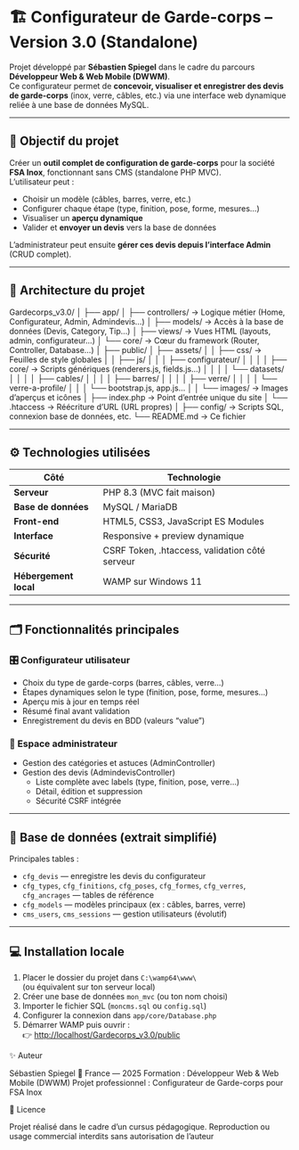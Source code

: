 # 🏗️ Configurateur de Garde-corps – Version 3.0 (Standalone)

Projet développé par **Sébastien Spiegel** dans le cadre du parcours **Développeur Web & Web Mobile (DWWM)**.  
Ce configurateur permet de **concevoir, visualiser et enregistrer des devis de garde-corps** (inox, verre, câbles, etc.) via une interface web dynamique reliée à une base de données MySQL.

---

## 🚀 Objectif du projet

Créer un **outil complet de configuration de garde-corps** pour la société **FSA Inox**, fonctionnant sans CMS (standalone PHP MVC).  
L’utilisateur peut :
- Choisir un modèle (câbles, barres, verre, etc.)
- Configurer chaque étape (type, finition, pose, forme, mesures…)
- Visualiser un **aperçu dynamique**
- Valider et **envoyer un devis** vers la base de données

L’administrateur peut ensuite **gérer ces devis depuis l’interface Admin** (CRUD complet).

---

## 🧩 Architecture du projet

Gardecorps_v3.0/
│
├── app/
│ ├── controllers/ → Logique métier (Home, Configurateur, Admin, Admindevis…)
│ ├── models/ → Accès à la base de données (Devis, Category, Tip…)
│ ├── views/ → Vues HTML (layouts, admin, configurateur…)
│ └── core/ → Cœur du framework (Router, Controller, Database…)
│
├── public/
│ ├── assets/
│ │ ├── css/ → Feuilles de style globales
│ │ ├── js/
│ │ │ ├── configurateur/
│ │ │ │ ├── core/ → Scripts génériques (renderers.js, fields.js…)
│ │ │ │ └── datasets/
│ │ │ │ ├── cables/
│ │ │ │ ├── barres/
│ │ │ │ ├── verre/
│ │ │ │ └── verre-a-profile/
│ │ │ └── bootstrap.js, app.js…
│ │ └── images/ → Images d’aperçus et icônes
│ ├── index.php → Point d’entrée unique du site
│ └── .htaccess → Réécriture d’URL (URL propres)
│
├── config/ → Scripts SQL, connexion base de données, etc.
└── README.md → Ce fichier

---

## ⚙️ Technologies utilisées

| Côté | Technologie |
|------|--------------|
| **Serveur** | PHP 8.3 (MVC fait maison) |
| **Base de données** | MySQL / MariaDB |
| **Front-end** | HTML5, CSS3, JavaScript ES Modules |
| **Interface** | Responsive + preview dynamique |
| **Sécurité** | CSRF Token, .htaccess, validation côté serveur |
| **Hébergement local** | WAMP sur Windows 11 |

---

## 🗂️ Fonctionnalités principales

### 🎛️ Configurateur utilisateur
- Choix du type de garde-corps (barres, câbles, verre…)
- Étapes dynamiques selon le type (finition, pose, forme, mesures…)
- Aperçu mis à jour en temps réel
- Résumé final avant validation
- Enregistrement du devis en BDD (valeurs “value”)

### 🔑 Espace administrateur
- Gestion des catégories et astuces (AdminController)
- Gestion des devis (AdmindevisController)
  - Liste complète avec labels (type, finition, pose, verre…)
  - Détail, édition et suppression
  - Sécurité CSRF intégrée

---

## 🧠 Base de données (extrait simplifié)

Principales tables :
- `cfg_devis` — enregistre les devis du configurateur  
- `cfg_types`, `cfg_finitions`, `cfg_poses`, `cfg_formes`, `cfg_verres`, `cfg_ancrages` — tables de référence  
- `cfg_models` — modèles principaux (ex : câbles, barres, verre)  
- `cms_users`, `cms_sessions` — gestion utilisateurs (évolutif)

---

## 💻 Installation locale

1. Placer le dossier du projet dans `C:\wamp64\www\`  
   (ou équivalent sur ton serveur local)
2. Créer une base de données `mon_mvc` (ou ton nom choisi)
3. Importer le fichier SQL (`moncms.sql` ou `config.sql`)
4. Configurer la connexion dans `app/core/Database.php`
5. Démarrer WAMP puis ouvrir :  
   👉 [http://localhost/Gardecorps_v3.0/public](http://localhost/Gardecorps_v3.0/public)


✨ Auteur

Sébastien Spiegel
📍 France — 2025
Formation : Développeur Web & Web Mobile (DWWM)
Projet professionnel : Configurateur de Garde-corps pour FSA Inox

🧱 Licence

Projet réalisé dans le cadre d’un cursus pédagogique.
Reproduction ou usage commercial interdits sans autorisation de l’auteur
